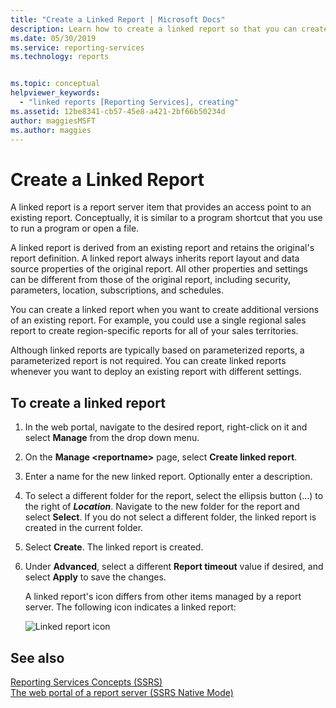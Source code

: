 ```yaml
---
title: "Create a Linked Report | Microsoft Docs"
description: Learn how to create a linked report so that you can create additional versions of an existing report.
ms.date: 05/30/2019
ms.service: reporting-services
ms.technology: reports


ms.topic: conceptual
helpviewer_keywords: 
  - "linked reports [Reporting Services], creating"
ms.assetid: 12be8341-cb57-45e8-a421-2bf66b50234d
author: maggiesMSFT
ms.author: maggies
---
```

# Create a Linked Report
  A linked report is a report server item that provides an access point to an existing report. Conceptually, it is similar to a program shortcut that you use to run a program or open a file.  
  
 A linked report is derived from an existing report and retains the original's report definition. A linked report always inherits report layout and data source properties of the original report. All other properties and settings can be different from those of the original report, including security, parameters, location, subscriptions, and schedules.  
  
 You can create a linked report when you want to create additional versions of an existing report. For example, you could use a single regional sales report to create region-specific reports for all of your sales territories.  
  
 Although linked reports are typically based on parameterized reports, a parameterized report is not required. You can create linked reports whenever you want to deploy an existing report with different settings.  
  
## To create a linked report  
  
1. In the web portal, navigate to the desired report, right-click on it and  select **Manage** from the drop down menu.

2. On the **Manage \<reportname\>** page, select **Create linked report**.  
  
3. Enter a name for the new linked report. Optionally enter a description.  
  
4. To select a different folder for the report, select the ellipsis button (...) to the right of ***Location***.  Navigate to the new folder for the report and select **Select**. If you do not select a different folder, the linked report is created in the current folder.  
  
5. Select **Create**. The linked report is created.  

6. Under **Advanced**, select a different **Report timeout** value if desired, and select **Apply** to save the changes.
  
     A linked report's icon differs from other items managed by a report server. The following icon indicates a linked report:  
  
     ![Linked report icon](../../reporting-services/report-server/media/hlp-16linked.gif "Linked report icon")  
  
## See also  

 [Reporting Services Concepts &#40;SSRS&#41;](../../reporting-services/reporting-services-concepts-ssrs.md)  
 [The web portal of a report server (SSRS Native Mode)](../../reporting-services/web-portal-ssrs-native-mode.md)
  
